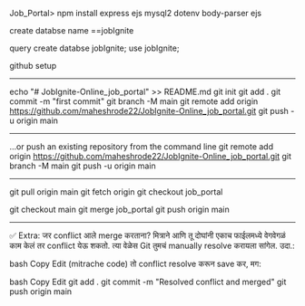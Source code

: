 Job_Portal> npm install express ejs mysql2 dotenv body-parser ejs


create databse name ==jobIgnite

query
create databse jobIgnite;
use jobIgnite;


github setup
___________________________________

echo "# JobIgnite-Online_job_portal" >> README.md
git init
git add  .
git commit -m "first commit"
git branch -M main
git remote add origin https://github.com/maheshrode22/JobIgnite-Online_job_portal.git
git push -u origin main
_______________________________

…or push an existing repository from the command line
git remote add origin https://github.com/maheshrode22/JobIgnite-Online_job_portal.git
git branch -M main
git push -u origin main

-------------------------------------------------

git pull origin main
git fetch origin
git checkout job_portal

git checkout main
git merge job_portal
git push origin main

__________________________________________

✅ Extra: जर conflict आले merge करताना?
मित्राने आणि तू दोघांनी एकाच फाईलमध्ये वेगवेगळं काम केलं तर conflict येऊ शकतो. त्या वेळेस Git तुमचं manually resolve करायला सांगेल. उदा.:

bash
Copy
Edit
(mitrache code)
तो conflict resolve करून save कर, मग:

bash
Copy
Edit
git add .
git commit -m "Resolved conflict and merged"
git push origin main


